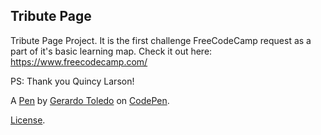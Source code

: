 Tribute Page
------------
Tribute Page Project. It is the first challenge FreeCodeCamp request as a part of it's basic learning map. 
Check it out here: https://www.freecodecamp.com/

PS: Thank you Quincy Larson!

A [Pen](http://codepen.io/Togeri/pen/JbgxKo) by [Gerardo Toledo](http://codepen.io/Togeri) on [CodePen](http://codepen.io/).

[License](http://codepen.io/Togeri/pen/JbgxKo/license).